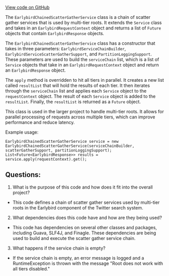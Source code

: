 [View code on GitHub](https://github.com/misbahsy/the-algorithm/src/java/com/twitter/search/earlybird_root/EarlybirdChainedScatterGatherService.java)

The `EarlybirdChainedScatterGatherService` class is a chain of scatter gather services that is used by multi-tier roots. It extends the `Service` class and takes in an `EarlybirdRequestContext` object and returns a list of `Future` objects that contain `EarlybirdResponse` objects. 

The `EarlybirdChainedScatterGatherService` class has a constructor that takes in three parameters: `EarlybirdServiceChainBuilder`, `EarlybirdServiceScatterGatherSupport`, and `PartitionLoggingSupport`. These parameters are used to build the `serviceChain` list, which is a list of `Service` objects that take in an `EarlybirdRequestContext` object and return an `EarlybirdResponse` object. 

The `apply` method is overridden to hit all tiers in parallel. It creates a new list called `resultList` that will hold the results of each tier. It then iterates through the `serviceChain` list and applies each `Service` object to the `requestContext` object. The result of each `Service` object is added to the `resultList`. Finally, the `resultList` is returned as a `Future` object.

This class is used in the larger project to handle multi-tier roots. It allows for parallel processing of requests across multiple tiers, which can improve performance and reduce latency. 

Example usage:

```
EarlybirdChainedScatterGatherService service = new EarlybirdChainedScatterGatherService(serviceChainBuilder, scatterGatherSupport, partitionLoggingSupport);
List<Future<EarlybirdResponse>> results = service.apply(requestContext).get();
```
## Questions: 
 1. What is the purpose of this code and how does it fit into the overall project?
- This code defines a chain of scatter gather services used by multi-tier roots in the Earlybird component of the Twitter search system.

2. What dependencies does this code have and how are they being used?
- This code has dependencies on several other classes and packages, including Guava, SLF4J, and Finagle. These dependencies are being used to build and execute the scatter gather service chain.

3. What happens if the service chain is empty?
- If the service chain is empty, an error message is logged and a RuntimeException is thrown with the message "Root does not work with all tiers disabled."